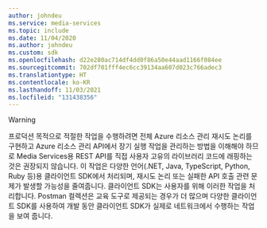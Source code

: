 ```yaml
---
author: johndeu
ms.service: media-services
ms.topic: include
ms.date: 11/04/2020
ms.author: johndeu
ms.custom: sdk
ms.openlocfilehash: d22e280ac714df4dd0f86a50e44aad1166f084ee
ms.sourcegitcommit: 702df701fff4ec6cc39134aa607d023c766adec3
ms.translationtype: HT
ms.contentlocale: ko-KR
ms.lasthandoff: 11/03/2021
ms.locfileid: "131438356"
---
```

> [!WARNING]
> 프로덕션 목적으로 적절한 작업을 수행하려면 전체 Azure 리소스 관리 재시도 논리를 구현하고 Azure 리소스 관리 API에서 장기 실행 작업을 관리하는 방법을 이해해야 하므로 Media Services용 REST API를 직접 사용자 고유의 라이브러리 코드에 래핑하는 것은 권장되지 않습니다. 이 작업은 다양한 언어(.NET, Java, TypeScript, Python, Ruby 등)용 클라이언트 SDK에서 처리되며, 재시도 논리 또는 실패한 API 호출 관련 문제가 발생할 가능성을 줄여줍니다. 클라이언트 SDK는 사용자를 위해 이러한 작업을 처리합니다. Postman 컬렉션은 교육 도구로 제공되는 경우가 더 많으며 다양한 클라이언트 SDK를 사용하여 개발 동안 클라이언트 SDK가 실제로 네트워크에서 수행하는 작업을 보여 줍니다.
